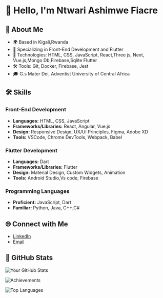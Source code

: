 # 👋 Hello, I'm Ntwari Ashimwe Fiacre
## 🚀 About Me
- 🌍 Based in Kigali,Rwanda
- 🌟 Specializing in Front-End Development and Flutter
- 🔧 Technologies: HTML, CSS, JavaScript, React,Three js, Next, Vue.js,Mongo Db,Firebase,Sqlite 
 Flutter
- 🛠 Tools: Git, Docker, Firebase, Jest
- 🎓 G.s Mater Dei, Adventist University of Central Africa

## 🛠 Skills

### Front-End Development
- **Languages:** HTML, CSS, JavaScript
- **Frameworks/Libraries:** React, Angular, Vue.js
- **Design:** Responsive Design, UX/UI Principles, Figma, Adobe XD
- **Tools:** VSCode, Chrome DevTools, Webpack, Babel

### Flutter Development
- **Languages:** Dart
- **Frameworks/Libraries:** Flutter
- **Design:** Material Design, Custom Widgets, Animation
- **Tools:** Android Studio,Vs code, Firebase

### Programming Languages
- **Proficient:** JavaScript, Dart
- **Familiar:** Python, Java, C++,C#

<!-- ## 📂 Projects

### 🏆 Project 1: [Project Name]
- **Description:** Brief description of the project and its goals.
- **Technologies:** React, Node.js, MongoDB
- **Link:** [GitHub Repository](https://github.com/yourusername/project1)
- **Demo:** [Live Demo](https://yourwebsite.com/project1)

### 📱 Project 2: [Project Name]
- **Description:** Brief description of the project and its features.
- **Technologies:** Flutter, Firebase
- **Link:** [GitHub Repository](https://github.com/yourusername/project2)
- **Demo:** [Live Demo](https://yourwebsite.com/project2) -->

## 🌐 Connect with Me
- [LinkedIn](www.linkedin.com/in/ntwari-fiacre043)
- [Email](mailto:ntwarifiacre043@gmail.com)

## 🔧 GitHub Stats

![Your GitHub Stats](https://github-readme-stats.vercel.app/api?username=0122345&show_icons=true&hide_title=true&count_private=true&hide=prs&theme=light)
 
![Achievements](https://github-readme-streak-stats.herokuapp.com/?user=0122345&theme=radical&hide_border=false)

![Top Languages](https://github-readme-stats.vercel.app/api/top-langs/?username=0122345&layout=compact&theme=dark)

 
 
